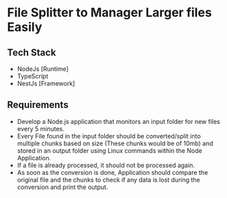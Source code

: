 # File Splitter to Manager Larger files Easily

## Tech Stack
- NodeJs [Runtime]
- TypeScript
- NestJs [Framework]

## Requirements
- Develop a Node.js application that monitors an input folder for new files every 5 minutes.
- Every File found in the input folder should be converted/split into multiple chunks based on size (These chunks would be of 10mb) and stored in an output folder using Linux commands within the Node Application.
- If a file is already processed, it should not be processed again.
- As soon as the conversion is done, Application should compare the original file and the chunks to check if any data is lost during the conversion and print the output.